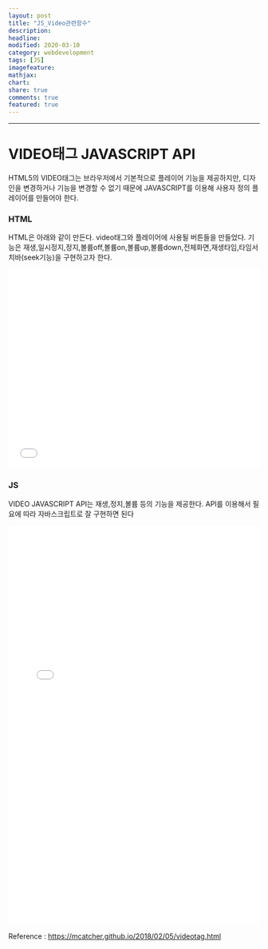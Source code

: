 ```yaml
---
layout: post
title: "JS_Video관련함수"
description:
headline:
modified: 2020-03-10
category: webdevelopment
tags: [JS]
imagefeature:
mathjax:
chart:
share: true
comments: true
featured: true
---
```


---

# VIDEO태그 JAVASCRIPT API

HTML5의 VIDEO태그는 브라우저에서 기본적으로 플레이어 기능을 제공하지만, 디자인을 변경하거나 기능을 변경할 수 없기 때문에 JAVASCRIPT를 이용해 사용자 정의 플레이어를 만들어야 한다.

### HTML

HTML은 아래와 같이 만든다. video태그와 플레이어에 사용될 버튼들을 만들었다. 기능은 재생,일시정지,정지,볼륨off,볼륨on,볼륨up,볼륨down,전체화면,재생타임,타임서치바(seek기능)을 구현하고자 한다.

<div class="code">
<iframe width="100%" height="400" src="//jsfiddle.net/lsh58/7g4urod9/embedded/html/dark/" allowfullscreen="allowfullscreen" allowpaymentrequest frameborder="0"></iframe>
</div>

### JS

VIDEO JAVASCRIPT API는 재생,정지,볼륨 등의 기능을 제공한다. API를 이용해서 필요에 따라 자바스크립트로 잘 구현하면 된다

<div class="code">
<iframe width="100%" height="800" src="//jsfiddle.net/lsh58/7g4urod9/1/embedded/js/dark/" allowfullscreen="allowfullscreen" allowpaymentrequest frameborder="0"></iframe>
</div>

Reference : <https://mcatcher.github.io/2018/02/05/videotag.html>
